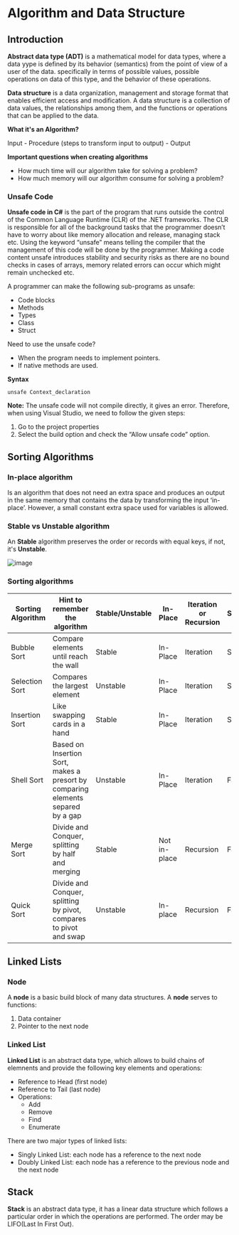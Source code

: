 # Algorithm and Data Structure
## Introduction
**Abstract data type (ADT)** is a mathematical model for data types, where a data yype is defined by its behavior (semantics) from the point of view of a user of the data. specifically in terms of possible values, possible operations on data of this type, and the behavior of these operations.

**Data structure** is a data organization, management and storage format that enables efficient access and modification. A data structure is a collection of data values, the relationships among them, and the functions or operations that can be applied to the data.

**What it's an Algorithm?**

Input - Procedure (steps to transform input to output) - Output

**Important questions when creating algorithms**
- How much time will our algorithm take for solving a problem?
- How much memory will our algorithm consume for solving a problem?

### Unsafe Code

**Unsafe code in C#** is the part of the program that runs outside the control of the Common Language Runtime (CLR) of the .NET frameworks. The CLR is responsible for all of the background tasks that the programmer doesn’t have to worry about like memory allocation and release, managing stack etc. Using the keyword “unsafe” means telling the compiler that the management of this code will be done by the programmer. Making a code content unsafe introduces stability and security risks as there are no bound checks in cases of arrays, memory related errors can occur which might remain unchecked etc.

A programmer can make the following sub-programs as unsafe:
- Code blocks
- Methods
- Types
- Class
- Struct

Need to use the unsafe code?
- When the program needs to implement pointers.
- If native methods are used.

**Syntax**

```
unsafe Context_declaration
```

**Note:** The unsafe code will not compile directly, it gives an error. Therefore, when using Visual Studio, we need to follow the given steps:
1) Go to the project properties
2) Select the build option and check the “Allow unsafe code” option.

## Sorting Algorithms
### In-place algorithm
Is an algorithm that does not need an extra space and produces an output in the same memory that contains the data by transforming the input ‘in-place’. However, a small constant extra space used for variables is allowed.

### Stable vs Unstable algorithm
An **Stable** algorithm preserves the order or records with equal keys, if not, it's **Unstable**.

![image](https://user-images.githubusercontent.com/13497579/188289683-b8611663-71fb-41e9-926a-1fb7bdc6084a.png)

### Sorting algorithms
| Sorting Algorithm | Hint to remember the algorithm | Stable/Unstable | In-Place | Iteration or Recursion | Speed | Comments
|--|--|--|--|--|--|--|
| Bubble Sort | Compare elements until reach the wall | Stable | In-Place | Iteration |Slow | The slowest algorithm |
| Selection Sort | Compares the largest element | Unstable | In-Place | Iteration | Slow | Faster than bubble sort |
| Insertion Sort | Like swapping cards in a hand | Stable | In-Place | Iteration | Slow | Faster if the array is almost ordered |
| Shell Sort | Based on Insertion Sort, makes a presort by comparing elements separed by a gap | Unstable | In-Place | Iteration | Fast | Easy to implement, improve of Insertion Sort |
| Merge Sort | Divide and Conquer, splitting by half and merging | Stable | Not in-place | Recursion | Fast | Uses a lot of memory but is a fast competitor |
| Quick Sort | Divide and Conquer, splitting by pivot, compares to pivot and swap | Unstable | In-place | Recursion | Fast | Best performing algoritms |

## Linked Lists
### Node
A **node** is a basic build block of many data structures. A **node** serves to functions:
1) Data container
2) Pointer to the next node

### Linked List
**Linked List** is an abstract data type, which allows to build chains of elemnents and provide the following key elements and operations:
- Reference to Head (first node)
- Reference to Tail (last node)
- Operations:
  - Add
  - Remove
  - Find
  - Enumerate

There are two major types of linked lists:
- Singly Linked List: each node has a reference to the next node
- Doubly Linked List: each node has a reference to the previous node and the next node

## Stack
**Stack** is an abstract data type, it has a linear data structure which follows a particular order in which the operations are performed. The order may be LIFO(Last In First Out).
